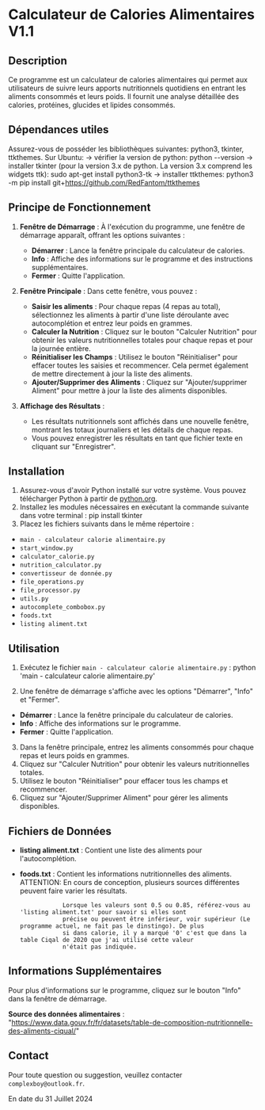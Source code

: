 # Calculateur de Calories Alimentaires V1.1

## Description

Ce programme est un calculateur de calories alimentaires qui permet aux utilisateurs de suivre leurs apports nutritionnels quotidiens en entrant les aliments consommés et leurs poids. 
Il fournit une analyse détaillée des calories, protéines, glucides et lipides consommés.

## Dépendances utiles
Assurez-vous de posséder les bibliothèques suivantes: python3, tkinter, ttkthemes.
Sur Ubuntu: -> vérifier la version de python: python --version
            -> installer tkinter (pour la version 3.x de python. La version 3.x comprend les widgets ttk): 
                  sudo apt-get install python3-tk 
            -> installer ttkthemes: python3 -m pip install git+https://github.com/RedFantom/ttkthemes

## Principe de Fonctionnement

1. **Fenêtre de Démarrage** : À l'exécution du programme, une fenêtre de démarrage apparaît, offrant les options suivantes :
   - **Démarrer** : Lance la fenêtre principale du calculateur de calories.
   - **Info** : Affiche des informations sur le programme et des instructions supplémentaires.
   - **Fermer** : Quitte l'application.

2. **Fenêtre Principale** : Dans cette fenêtre, vous pouvez :
   - **Saisir les aliments** : Pour chaque repas (4 repas au total), sélectionnez les aliments à partir d'une liste déroulante avec autocomplétion et entrez leur poids en grammes.
   - **Calculer la Nutrition** : Cliquez sur le bouton "Calculer Nutrition" pour obtenir les valeurs nutritionnelles totales pour chaque repas et pour la journée entière.
   - **Réinitialiser les Champs** : Utilisez le bouton "Réinitialiser" pour effacer toutes les saisies et recommencer. Cela permet également de mettre directement à jour la liste des aliments.
   - **Ajouter/Supprimer des Aliments** : Cliquez sur "Ajouter/supprimer Aliment" pour mettre à jour la liste des aliments disponibles.

3. **Affichage des Résultats** :
   - Les résultats nutritionnels sont affichés dans une nouvelle fenêtre, montrant les totaux journaliers et les détails de chaque repas.
   - Vous pouvez enregistrer les résultats en tant que fichier texte en cliquant sur "Enregistrer".

## Installation

1. Assurez-vous d'avoir Python installé sur votre système. Vous pouvez télécharger Python à partir de [python.org](https://www.python.org/).
2. Installez les modules nécessaires en exécutant la commande suivante dans votre terminal : pip install tkinter
3. Placez les fichiers suivants dans le même répertoire :
- `main - calculateur calorie alimentaire.py`
- `start_window.py`
- `calculator_calorie.py`
- `nutrition_calculator.py`
- `convertisseur de donnée.py`
- `file_operations.py`
- `file_processor.py`
- `utils.py`
- `autocomplete_combobox.py`
- `foods.txt`
- `listing aliment.txt`

## Utilisation

1. Exécutez le fichier `main - calculateur calorie alimentaire.py` : python 'main - calculateur calorie alimentaire.py'

2. Une fenêtre de démarrage s'affiche avec les options "Démarrer", "Info" et "Fermer".
- **Démarrer** : Lance la fenêtre principale du calculateur de calories.
- **Info** : Affiche des informations sur le programme.
- **Fermer** : Quitte l'application.

3. Dans la fenêtre principale, entrez les aliments consommés pour chaque repas et leurs poids en grammes.
4. Cliquez sur "Calculer Nutrition" pour obtenir les valeurs nutritionnelles totales.
5. Utilisez le bouton "Réinitialiser" pour effacer tous les champs et recommencer.
6. Cliquez sur "Ajouter/Supprimer Aliment" pour gérer les aliments disponibles.

## Fichiers de Données

- **listing aliment.txt** : Contient une liste des aliments pour l'autocomplétion.
- **foods.txt** : Contient les informations nutritionnelles des aliments.
                  ATTENTION: En cours de conception, plusieurs sources différentes peuvent faire varier les résultats.

                  Lorsque les valeurs sont 0.5 ou 0.85, référez-vous au 'listing aliment.txt' pour savoir si elles sont 
                  précise ou peuvent être inférieur, voir supérieur (Le programme actuel, ne fait pas le dinstingo). De plus 
                  si dans calorie, il y a marqué '0' c'est que dans la table Ciqal de 2020 que j'ai utilisé cette valeur 
                  n'était pas indiquée.

## Informations Supplémentaires

Pour plus d'informations sur le programme, cliquez sur le bouton "Info" dans la fenêtre de démarrage. 

**Source des données alimentaires** : 
      "https://www.data.gouv.fr/fr/datasets/table-de-composition-nutritionnelle-des-aliments-ciqual/"

## Contact

Pour toute question ou suggestion, veuillez contacter `complexboy@outlook.fr`.

En date du 31 Juillet 2024


